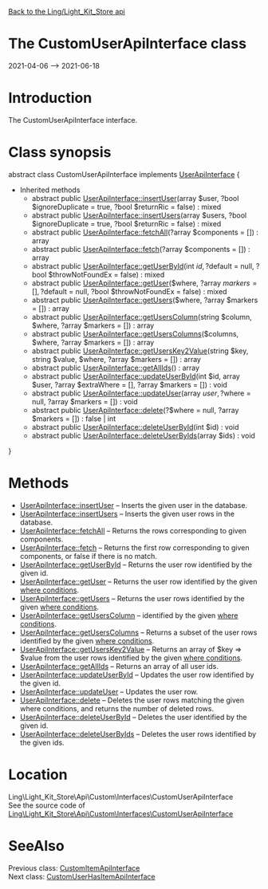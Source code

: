 [Back to the Ling/Light_Kit_Store api](https://github.com/lingtalfi/Light_Kit_Store/blob/master/doc/api/Ling/Light_Kit_Store.md)



The CustomUserApiInterface class
================
2021-04-06 --> 2021-06-18






Introduction
============

The CustomUserApiInterface interface.



Class synopsis
==============


abstract class <span class="pl-k">CustomUserApiInterface</span> implements [UserApiInterface](https://github.com/lingtalfi/Light_Kit_Store/blob/master/doc/api/Ling/Light_Kit_Store/Api/Generated/Interfaces/UserApiInterface.md) {

- Inherited methods
    - abstract public [UserApiInterface::insertUser](https://github.com/lingtalfi/Light_Kit_Store/blob/master/doc/api/Ling/Light_Kit_Store/Api/Generated/Interfaces/UserApiInterface/insertUser.md)(array $user, ?bool $ignoreDuplicate = true, ?bool $returnRic = false) : mixed
    - abstract public [UserApiInterface::insertUsers](https://github.com/lingtalfi/Light_Kit_Store/blob/master/doc/api/Ling/Light_Kit_Store/Api/Generated/Interfaces/UserApiInterface/insertUsers.md)(array $users, ?bool $ignoreDuplicate = true, ?bool $returnRic = false) : mixed
    - abstract public [UserApiInterface::fetchAll](https://github.com/lingtalfi/Light_Kit_Store/blob/master/doc/api/Ling/Light_Kit_Store/Api/Generated/Interfaces/UserApiInterface/fetchAll.md)(?array $components = []) : array
    - abstract public [UserApiInterface::fetch](https://github.com/lingtalfi/Light_Kit_Store/blob/master/doc/api/Ling/Light_Kit_Store/Api/Generated/Interfaces/UserApiInterface/fetch.md)(?array $components = []) : array
    - abstract public [UserApiInterface::getUserById](https://github.com/lingtalfi/Light_Kit_Store/blob/master/doc/api/Ling/Light_Kit_Store/Api/Generated/Interfaces/UserApiInterface/getUserById.md)(int $id, ?$default = null, ?bool $throwNotFoundEx = false) : mixed
    - abstract public [UserApiInterface::getUser](https://github.com/lingtalfi/Light_Kit_Store/blob/master/doc/api/Ling/Light_Kit_Store/Api/Generated/Interfaces/UserApiInterface/getUser.md)($where, ?array $markers = [], ?$default = null, ?bool $throwNotFoundEx = false) : mixed
    - abstract public [UserApiInterface::getUsers](https://github.com/lingtalfi/Light_Kit_Store/blob/master/doc/api/Ling/Light_Kit_Store/Api/Generated/Interfaces/UserApiInterface/getUsers.md)($where, ?array $markers = []) : array
    - abstract public [UserApiInterface::getUsersColumn](https://github.com/lingtalfi/Light_Kit_Store/blob/master/doc/api/Ling/Light_Kit_Store/Api/Generated/Interfaces/UserApiInterface/getUsersColumn.md)(string $column, $where, ?array $markers = []) : array
    - abstract public [UserApiInterface::getUsersColumns](https://github.com/lingtalfi/Light_Kit_Store/blob/master/doc/api/Ling/Light_Kit_Store/Api/Generated/Interfaces/UserApiInterface/getUsersColumns.md)($columns, $where, ?array $markers = []) : array
    - abstract public [UserApiInterface::getUsersKey2Value](https://github.com/lingtalfi/Light_Kit_Store/blob/master/doc/api/Ling/Light_Kit_Store/Api/Generated/Interfaces/UserApiInterface/getUsersKey2Value.md)(string $key, string $value, $where, ?array $markers = []) : array
    - abstract public [UserApiInterface::getAllIds](https://github.com/lingtalfi/Light_Kit_Store/blob/master/doc/api/Ling/Light_Kit_Store/Api/Generated/Interfaces/UserApiInterface/getAllIds.md)() : array
    - abstract public [UserApiInterface::updateUserById](https://github.com/lingtalfi/Light_Kit_Store/blob/master/doc/api/Ling/Light_Kit_Store/Api/Generated/Interfaces/UserApiInterface/updateUserById.md)(int $id, array $user, ?array $extraWhere = [], ?array $markers = []) : void
    - abstract public [UserApiInterface::updateUser](https://github.com/lingtalfi/Light_Kit_Store/blob/master/doc/api/Ling/Light_Kit_Store/Api/Generated/Interfaces/UserApiInterface/updateUser.md)(array $user, ?$where = null, ?array $markers = []) : void
    - abstract public [UserApiInterface::delete](https://github.com/lingtalfi/Light_Kit_Store/blob/master/doc/api/Ling/Light_Kit_Store/Api/Generated/Interfaces/UserApiInterface/delete.md)(?$where = null, ?array $markers = []) : false | int
    - abstract public [UserApiInterface::deleteUserById](https://github.com/lingtalfi/Light_Kit_Store/blob/master/doc/api/Ling/Light_Kit_Store/Api/Generated/Interfaces/UserApiInterface/deleteUserById.md)(int $id) : void
    - abstract public [UserApiInterface::deleteUserByIds](https://github.com/lingtalfi/Light_Kit_Store/blob/master/doc/api/Ling/Light_Kit_Store/Api/Generated/Interfaces/UserApiInterface/deleteUserByIds.md)(array $ids) : void

}






Methods
==============

- [UserApiInterface::insertUser](https://github.com/lingtalfi/Light_Kit_Store/blob/master/doc/api/Ling/Light_Kit_Store/Api/Generated/Interfaces/UserApiInterface/insertUser.md) &ndash; Inserts the given user in the database.
- [UserApiInterface::insertUsers](https://github.com/lingtalfi/Light_Kit_Store/blob/master/doc/api/Ling/Light_Kit_Store/Api/Generated/Interfaces/UserApiInterface/insertUsers.md) &ndash; Inserts the given user rows in the database.
- [UserApiInterface::fetchAll](https://github.com/lingtalfi/Light_Kit_Store/blob/master/doc/api/Ling/Light_Kit_Store/Api/Generated/Interfaces/UserApiInterface/fetchAll.md) &ndash; Returns the rows corresponding to given components.
- [UserApiInterface::fetch](https://github.com/lingtalfi/Light_Kit_Store/blob/master/doc/api/Ling/Light_Kit_Store/Api/Generated/Interfaces/UserApiInterface/fetch.md) &ndash; Returns the first row corresponding to given components, or false if there is no match.
- [UserApiInterface::getUserById](https://github.com/lingtalfi/Light_Kit_Store/blob/master/doc/api/Ling/Light_Kit_Store/Api/Generated/Interfaces/UserApiInterface/getUserById.md) &ndash; Returns the user row identified by the given id.
- [UserApiInterface::getUser](https://github.com/lingtalfi/Light_Kit_Store/blob/master/doc/api/Ling/Light_Kit_Store/Api/Generated/Interfaces/UserApiInterface/getUser.md) &ndash; Returns the user row identified by the given [where conditions](https://github.com/lingtalfi/SimplePdoWrapper#the-where-conditions).
- [UserApiInterface::getUsers](https://github.com/lingtalfi/Light_Kit_Store/blob/master/doc/api/Ling/Light_Kit_Store/Api/Generated/Interfaces/UserApiInterface/getUsers.md) &ndash; Returns the user rows identified by the given [where conditions](https://github.com/lingtalfi/SimplePdoWrapper#the-where-conditions).
- [UserApiInterface::getUsersColumn](https://github.com/lingtalfi/Light_Kit_Store/blob/master/doc/api/Ling/Light_Kit_Store/Api/Generated/Interfaces/UserApiInterface/getUsersColumn.md) &ndash; identified by the given [where conditions](https://github.com/lingtalfi/SimplePdoWrapper#the-where-conditions).
- [UserApiInterface::getUsersColumns](https://github.com/lingtalfi/Light_Kit_Store/blob/master/doc/api/Ling/Light_Kit_Store/Api/Generated/Interfaces/UserApiInterface/getUsersColumns.md) &ndash; Returns a subset of the user rows identified by the given [where conditions](https://github.com/lingtalfi/SimplePdoWrapper#the-where-conditions).
- [UserApiInterface::getUsersKey2Value](https://github.com/lingtalfi/Light_Kit_Store/blob/master/doc/api/Ling/Light_Kit_Store/Api/Generated/Interfaces/UserApiInterface/getUsersKey2Value.md) &ndash; Returns an array of $key => $value from the user rows identified by the given [where conditions](https://github.com/lingtalfi/SimplePdoWrapper#the-where-conditions).
- [UserApiInterface::getAllIds](https://github.com/lingtalfi/Light_Kit_Store/blob/master/doc/api/Ling/Light_Kit_Store/Api/Generated/Interfaces/UserApiInterface/getAllIds.md) &ndash; Returns an array of all user ids.
- [UserApiInterface::updateUserById](https://github.com/lingtalfi/Light_Kit_Store/blob/master/doc/api/Ling/Light_Kit_Store/Api/Generated/Interfaces/UserApiInterface/updateUserById.md) &ndash; Updates the user row identified by the given id.
- [UserApiInterface::updateUser](https://github.com/lingtalfi/Light_Kit_Store/blob/master/doc/api/Ling/Light_Kit_Store/Api/Generated/Interfaces/UserApiInterface/updateUser.md) &ndash; Updates the user row.
- [UserApiInterface::delete](https://github.com/lingtalfi/Light_Kit_Store/blob/master/doc/api/Ling/Light_Kit_Store/Api/Generated/Interfaces/UserApiInterface/delete.md) &ndash; Deletes the user rows matching the given where conditions, and returns the number of deleted rows.
- [UserApiInterface::deleteUserById](https://github.com/lingtalfi/Light_Kit_Store/blob/master/doc/api/Ling/Light_Kit_Store/Api/Generated/Interfaces/UserApiInterface/deleteUserById.md) &ndash; Deletes the user identified by the given id.
- [UserApiInterface::deleteUserByIds](https://github.com/lingtalfi/Light_Kit_Store/blob/master/doc/api/Ling/Light_Kit_Store/Api/Generated/Interfaces/UserApiInterface/deleteUserByIds.md) &ndash; Deletes the user rows identified by the given ids.





Location
=============
Ling\Light_Kit_Store\Api\Custom\Interfaces\CustomUserApiInterface<br>
See the source code of [Ling\Light_Kit_Store\Api\Custom\Interfaces\CustomUserApiInterface](https://github.com/lingtalfi/Light_Kit_Store/blob/master/Api/Custom/Interfaces/CustomUserApiInterface.php)



SeeAlso
==============
Previous class: [CustomItemApiInterface](https://github.com/lingtalfi/Light_Kit_Store/blob/master/doc/api/Ling/Light_Kit_Store/Api/Custom/Interfaces/CustomItemApiInterface.md)<br>Next class: [CustomUserHasItemApiInterface](https://github.com/lingtalfi/Light_Kit_Store/blob/master/doc/api/Ling/Light_Kit_Store/Api/Custom/Interfaces/CustomUserHasItemApiInterface.md)<br>
